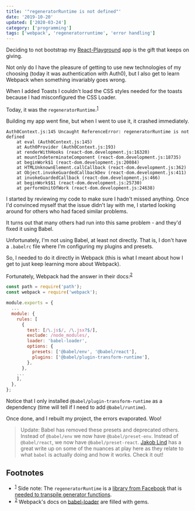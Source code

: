 ```yaml
---
title: '"regeneratorRuntime is not defined"'
date: '2019-10-20'
updated: ['2020-03-24']
category: ['programming']
tags: ['webpack', 'regeneratorruntime', 'error handling']
---
```


Deciding to not bootstrap my [React-Playground](https://github.com/stephencweiss/react-playground) app is the gift that keeps on giving.

Not only do I have the pleasure of getting to use new technologies of my choosing (today it was authentication with Auth0), but I also get to learn Webpack when something invariably goes wrong.

When I added Toasts I couldn't load the CSS styles needed for the toasts because I had misconfigured the CSS Loader.

Today, it was the `regeneratorRuntime`.<sup>[1](#footnotes)</sup><a id="fn1"></a>

Building my app went fine, but when I went to use it, it crashed immediately.

```shell
Auth0Context.js:145 Uncaught ReferenceError: regeneratorRuntime is not defined
    at eval (Auth0Context.js:145)
    at Auth0Provider (Auth0Context.js:193)
    at renderWithHooks (react-dom.development.js:16320)
    at mountIndeterminateComponent (react-dom.development.js:18735)
    at beginWork$1 (react-dom.development.js:20084)
    at HTMLUnknownElement.callCallback (react-dom.development.js:362)
    at Object.invokeGuardedCallbackDev (react-dom.development.js:411)
    at invokeGuardedCallback (react-dom.development.js:466)
    at beginWork$$1 (react-dom.development.js:25730)
    at performUnitOfWork (react-dom.development.js:24638)
```

I started by reviewing my code to make sure I hadn't missed anything. Once I'd convinced myself that the issue didn't lay with me, I started looking around for others who had faced similar problems.

It turns out that many others had run into this same problem - and they'd fixed it using Babel.

Unfortunately, I'm not using Babel, at least not directly. That is, I don't have a `.babelrc` file where I'm configuring my plugins and presets.

So, I needed to do it directly in Webpack (this is what I meant about how I get to just keep learning more about Webpack).

Fortunately, Webpack had the answer in their docs:<sup>[2](#footnotes)</sup><a id="fn2"></a>

```javascript
const path = require('path');
const webpack = require('webpack');

module.exports = {
  ...
  module: {
    rules: [
      {
        test: [/\.js$/, /\.jsx?$/],
        exclude: /node_modules/,
        loader: 'babel-loader',
        options: {
          presets: ['@babel/env', '@babel/react'],
          plugins: ['@babel/plugin-transform-runtime'],
        },
      },
    ...
    ],
  },
};

```

Notice that I only installed `@babel/plugin-transform-runtime` as a dependency (time will tell if I need to add `@babel/runtime`).

Once done, and I rebuilt my project, the errors evaporated. Woo!

> Update: Babel has removed these presets and deprecated others. Instead of `@babel/env` we now have `@babel/preset-env`. Instead of `@babel/react`, we now have `@babel/preset-react`.
> [Jakob Lind](https://blog.jakoblind.no/babel-preset-env/) has a great write up on some of the nuances at play here as they relate to what `babel` is actually doing and how it works. Check it out!

## Footnotes

-   <sup>[1](#fn1)</sup> Side note: The `regeneratorRuntime` is a [library from Facebook](https://github.com/facebook/regenerator/blob/master/packages/regenerator-runtime/runtime.js) that is [needed to transpile generator functions](https://babeljs.io/docs/en/babel-polyfill).
-   <sup>[2](#fn2)</sup> Webpack's docs on [babel-loader](https://webpack.js.org/loaders/babel-loader/#babel-is-injecting-helpers-into-each-file-and-bloating-my-code) are filled with gems.
